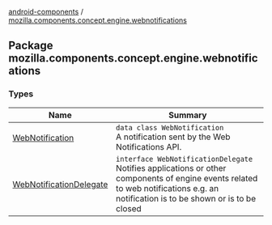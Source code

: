 [android-components](../index.md) / [mozilla.components.concept.engine.webnotifications](./index.md)

## Package mozilla.components.concept.engine.webnotifications

### Types

| Name | Summary |
|---|---|
| [WebNotification](-web-notification/index.md) | `data class WebNotification`<br>A notification sent by the Web Notifications API. |
| [WebNotificationDelegate](-web-notification-delegate/index.md) | `interface WebNotificationDelegate`<br>Notifies applications or other components of engine events related to web notifications e.g. an notification is to be shown or is to be closed |
